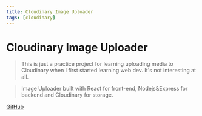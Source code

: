 ```yaml
---
title: Cloudinary Image Uploader
tags: [cloudinary]
---
```


# Cloudinary Image Uploader

> This is just a practice project for learning uploading media to Cloudinary when I first started learning web dev. It's not interesting at all.

> Image Uploader built with React for front-end, Nodejs&Express for backend and Cloudinary for storage.

[GitHub](https://github.com/HuakunShen/Image-Uploader-React-Express-Cloudinary)
